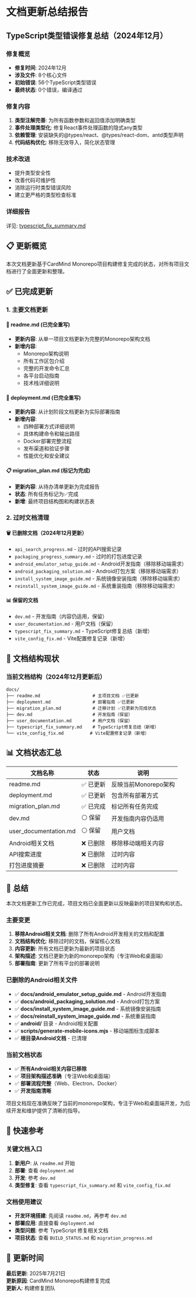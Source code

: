 # 文档更新总结报告

## TypeScript类型错误修复总结（2024年12月）

### 修复概览
- **修复时间**: 2024年12月
- **涉及文件**: 8个核心文件
- **初始错误**: 56个TypeScript类型错误
- **最终状态**: 0个错误，编译通过

### 修复内容
1. **类型注解完善**: 为所有函数参数和返回值添加明确类型
2. **事件处理类型化**: 修复React事件处理函数的隐式any类型
3. **依赖管理**: 安装缺失的@types/react、@types/react-dom、antd类型声明
4. **代码结构优化**: 移除无效导入，简化状态管理

### 技术改进
- 提升类型安全性
- 改善代码可维护性
- 消除运行时类型错误风险
- 建立更严格的类型检查标准

### 详细报告
详见: [typescript_fix_summary.md](./typescript_fix_summary.md)

## 📋 更新概览

本次文档更新基于CardMind Monorepo项目构建修复完成的状态，对所有项目文档进行了全面更新和整理。

## ✅ 已完成更新

### 1. 主要文档更新

#### 📖 readme.md (已完全重写)
- **更新内容**: 从单一项目文档更新为完整的Monorepo架构文档
- **新增内容**: 
  - Monorepo架构说明
  - 所有工作区包介绍
  - 完整的开发命令汇总
  - 各平台启动指南
  - 技术栈详细说明

#### 🚀 deployment.md (已完全重写)
- **更新内容**: 从计划阶段文档更新为实际部署指南
- **新增内容**:
  - 四种部署方式详细说明
  - 具体构建命令和输出路径
  - Docker部署完整流程
  - 发布渠道和验证步骤
  - 性能优化和安全建议

#### 📋 migration_plan.md (标记为完成)
- **更新内容**: 从待办清单更新为完成报告
- **状态**: 所有任务标记为✅完成
- **新增**: 最终项目结构图和构建状态表

### 2. 过时文档清理

#### 🗑️ 已删除文档（2024年12月更新）
- `api_search_progress.md` - 过时的API搜索记录
- `packaging_progress_summary.md` - 过时的打包进度记录
- `android_emulator_setup_guide.md` - Android开发指南（移除移动端需求）
- `android_packaging_solution.md` - Android打包方案（移除移动端需求）
- `install_system_image_guide.md` - 系统镜像安装指南（移除移动端需求）
- `reinstall_system_image_guide.md` - 系统重装指南（移除移动端需求）

#### 📊 保留的文档
- `dev.md` - 开发指南（内容仍适用，保留）
- `user_documentation.md` - 用户文档（保留）
- `typescript_fix_summary.md` - TypeScript修复总结（新增）
- `vite_config_fix.md` - Vite配置修复记录（新增）

## 🎯 文档结构现状

### 当前文档结构（2024年12月更新后）
```
docs/
├── readme.md                    # 主项目文档 ✅已更新
├── deployment.md                # 部署指南 ✅已更新
├── migration_plan.md            # 迁移计划 ✅已更新为完成状态
├── dev.md                       # 开发指南（保留）
├── user_documentation.md        # 用户文档（保留）
├── typescript_fix_summary.md    # TypeScript修复总结（新增）
└── vite_config_fix.md          # Vite配置修复记录（新增）
```

## 📊 文档状态汇总

| 文档名称 | 状态 | 说明 |
|----------|------|------|
| readme.md | ✅ 已更新 | 反映当前Monorepo架构 |
| deployment.md | ✅ 已更新 | 包含所有部署方式 |
| migration_plan.md | ✅ 已完成 | 标记所有任务完成 |
| dev.md | ⚪ 保留 | 开发指南内容仍适用 |
| user_documentation.md | ⚪ 保留 | 用户文档 |
| Android相关文档 | ❌ 已删除 | 移除移动端相关内容 |
| API搜索进度 | ❌ 已删除 | 过时内容 |
| 打包进度摘要 | ❌ 已删除 | 过时内容 |

## 📝 总结

本次文档更新工作已完成，项目文档已全面更新以反映最新的项目架构和状态。

### 主要变更
1. **移除Android相关文档**: 删除了所有Android开发相关的文档和配置
2. **文档结构优化**: 移除过时的文档，保留核心文档
3. **内容更新**: 所有文档已更新为最新的项目状态
4. **架构描述**: 文档已更新为新的monorepo架构（专注Web和桌面端）
5. **部署指南**: 更新了所有平台的部署说明

### 已删除的Android相关文件
- ✅ **docs/android_emulator_setup_guide.md** - Android开发指南
- ✅ **docs/android_packaging_solution.md** - Android打包方案
- ✅ **docs/install_system_image_guide.md** - 系统镜像安装指南
- ✅ **docs/reinstall_system_image_guide.md** - 系统重装指南
- ✅ **android/** 目录 - Android相关配置
- ✅ **scripts/generate-mobile-icons.mjs** - 移动端图标生成脚本
- ✅ **根目录Android文档** - 已清理

### 当前文档状态
- ✅ **所有Android相关内容已移除**
- ✅ **项目架构描述准确**（专注Web和桌面端）
- ✅ **部署流程完整**（Web、Electron、Docker）
- ✅ **开发指南清晰**

项目文档现在准确反映了当前的monorepo架构，专注于Web和桌面端开发，为后续开发和维护提供了清晰的指导。

## 🚀 快速参考

### 关键文档入口
1. **新用户**: 从 `readme.md` 开始
2. **部署**: 查看 `deployment.md`
3. **开发**: 参考 `dev.md`
4. **类型修复**: 查看 `typescript_fix_summary.md` 和 `vite_config_fix.md`

### 文档使用建议
- **开发环境搭建**: 先阅读 `readme.md`，再参考 `dev.md`
- **部署应用**: 直接查看 `deployment.md`
- **类型问题**: 参考 TypeScript 修复相关文档
- **项目状态**: 查看 `BUILD_STATUS.md` 和 `migration_progress.md`

## 📅 更新时间

**最后更新**: 2025年7月21日  
**更新原因**: CardMind Monorepo构建修复完成  
**更新人**: 构建修复团队